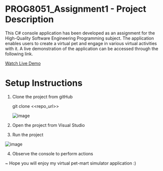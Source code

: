 # PROG8051_Assignment1 - Project Description

This C# console application has been developed as an assignment for the High-Quality Software Engineering Programming subject. The application enables users to create a virtual pet and engage in various virtual activities with it. A live demonstration of the application can be accessed through the following link.


[Watch Live Demo](https://youtu.be/U9OTGCu1RTs)


# Setup Instructions

1. Clone the project from gitHub

   git clone <<repo_url>>

   ![image](https://github.com/RuwiniP/Virtual-PetMart/assets/31927767/f318a73a-bc25-499c-908e-c9820177b4e9)

   
2. Open the project from Visual Studio

   
3. Run the project

![image](https://github.com/RuwiniP/Virtual-PetMart/assets/31927767/9608f082-a89b-42c6-8279-f43e89e8f151)

4. Observe the console to perform actions

~ Hope you will enjoy my virtual pet-mart simulator application :) 
